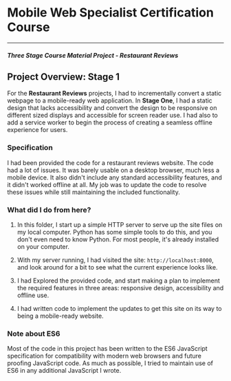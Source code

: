 # Mobile Web Specialist Certification Course
---
#### _Three Stage Course Material Project - Restaurant Reviews_

## Project Overview: Stage 1

For the **Restaurant Reviews** projects, I had to incrementally convert a static webpage to a mobile-ready web application. In **Stage One**, I had a static design that lacks accessibility and convert the design to be responsive on different sized displays and accessible for screen reader use. I had also to add a service worker to begin the process of creating a seamless offline experience for users.

### Specification

I had been provided the code for a restaurant reviews website. The code had a lot of issues. It was barely usable on a desktop browser, much less a mobile device. It also didn't include any standard accessibility features, and it didn't worked offline at all. My job was to update the code to resolve these issues while still maintaining the included functionality. 

### What did I do from here?

1. In this folder, I start up a simple HTTP server to serve up the site files on my local computer. Python has some simple tools to do this, and you don't even need to know Python. For most people, it's already installed on your computer. 

2. With my server running, I had visited the site: `http://localhost:8000`, and look around for a bit to see what the current experience looks like.
3. I had Explored the provided code, and start making a plan to implement the required features in three areas: responsive design, accessibility and offline use.
4. I had written code to implement the updates to get this site on its way to being a mobile-ready website.

### Note about ES6

Most of the code in this project has been written to the ES6 JavaScript specification for compatibility with modern web browsers and future proofing JavaScript code. As much as possible, I tried to maintain use of ES6 in any additional JavaScript I wrote. 



